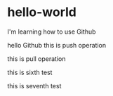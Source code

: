 # hello-world
I'm learning how to use Github

hello Github
this is push operation

this is pull operation

this is sixth test

this is seventh test